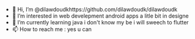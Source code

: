 - 👋 Hi, I’m @dilawdoudkhttps://github.com/dilawdoudk/dilawdoudk
- 👀 I’m interested in web develepment android apps a litle bit in designe 
- 🌱 I’m currently learning java i don't know my be i will sweech to flutter
- 📫 How to reach me : yes u can 

<!---
dilawdoudk/dilawdoudk is a ✨ special ✨ repository because its `README.md` (this file) appears on your GitHub profile.
You can click the Preview link to take a look at your changes.
--->
